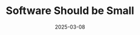 ---
title: "Software Should be Small"
description: "Software should be modular."
date: "2025-03-08"
published: false
excerpt: "tbd."
---
